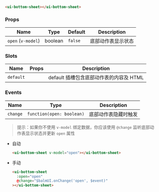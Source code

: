 ```html
<ui-bottom-sheet></ui-bottom-sheet>
```

### Props

| Name               | Type    | Default | Description        |
| ------------------ | ------- | ------- | ------------------ |
| `open` (`v-model`) | boolean | `false` | 底部动作表显示状态 |

### Slots

| Name      | Props | Description                             |
| --------- | ----- | --------------------------------------- |
| `default` |       | default 插槽包含底部动作表的内容及 HTML |

### Events

| Name     | Type                      | Description          |
| -------- | ------------------------- | -------------------- |
| `change` | `function(open: boolean)` | 底部动作表隐藏时触发 |

> 提示：如果你不使用 `v-model` 绑定数据，你应该使用 `@change` 监听底部动作表显示状态并更新 `open` 属性

- 自动

  ```html
  <ui-bottom-sheet v-model="open"></ui-bottom-sheet>
  ```

- 手动

  ```html
  <ui-bottom-sheet
    :open="open"
    @change="$balmUI.onChange('open', $event)"
  ></ui-bottom-sheet>
  ```
